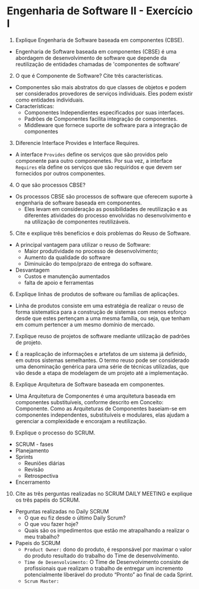 # Engenharia de Software II - Exercício I
1. Explique Engenharia de Software baseada em componentes (CBSE).

+ Engenharia de Software baseada em componentes (CBSE) é uma abordagem de desenvolvimento de software que depende da reutilização de entidades chamadas de 'componentes de software’

2. O que é Componente de Software? Cite três características.

+ Componentes são mais abstratos do que classes de objetos e podem ser considerados provedores de serviços individuais. Eles podem existir como entidades individuais.
+ Características:
  + Componentes Independientes especificados por suas interfaces.
  + Padrões de Componentes facilita integração de componentes.
  + Middleware que fornece suporte de software para a integração de componentes

3. Diferencie Interface Provides e Interface Requires.

+ A interface `Provides` define os serviços que são providos pelo componente para outro componenetes. Por sua vez, a interface `Requires` ela define os serviços que são requiridos e que devem ser fornecidos por outros componentes. 

4. O que são processos CBSE?

+ Os processos CBSE são processos de software que oferecem suporte à engenharia de software baseada em componentes.
  + Eles levam em consideração as possibilidades de reutilização e as diferentes atividades do processo envolvidas no desenvolvimento e na utilização de componentes reutilizáveis.

5. Cite e explique três benefícios  e dois problemas do Reuso de Software.

+ A principal vantagem para utilizar o reuso de Software: 
  + Maior produtividade no processo de desenvolvimento;
  + Aumento da qualidade do software
  + Diminuicão do tempo/prazo de entrega do software.
+ Desvantagem
  + Custos e manutenção aumentados
  + falta de apoio e ferramentas 

6. Explique linhas de produtos de software ou famílias de aplicações.

+ Linha de produtos consiste em uma estratégia de realizar o reuso de forma sistematíca para a construção de sistemas com menos esforço desde que estes pertençam a uma mesma família, ou seja, que tenham em comum pertencer a um mesmo domínio de mercado. 

7. Explique reuso de projetos de software mediante utilização de padrões de projeto.
 + É a reaplicação de informações e artefatos de um sistema já definido, em outros sistemas semelhantes. O termo reuso pode ser considerado uma denominação genérica para uma série de técnicas utilizadas, que vão desde a etapa de modelagem de um projeto até a implementação.
8. Explique Arquitetura de Software baseada em componentes.
+ Uma Arquitetura de Componentes é uma arquitetura baseada em componentes substituíveis, conforme descrito em Conceito: Componente. Como as Arquiteturas de Componentes baseiam-se em componentes independentes, substituíveis e modulares, elas ajudam a gerenciar a complexidade e encorajam a reutilização.
9.  Explique o processo do SCRUM.
+ SCRUM - fases 
+ Planejamento
+ Sprints
  + Reuniões diárias 
  + Revisão 
  + Retrospectiva
+ Encerramento 

10.  Cite as três perguntas realizadas no SCRUM DAILY MEETING e explique os três papéis do SCRUM.
+ Perguntas realizadas no Daily SCRUM
  + O que eu fiz desde o último Daily Scrum?
  + O que vou fazer hoje?
  + Quais são os impedimentos que estão me atrapalhando a realizar o meu trabalho? 
+ Papeis do SCRUM
  + `Product Owner:` dono do produto, é responsável por maximar o valor do produto resultado do trabalho do Time de desenvolvimento. 
  + `Time de Desenvolvimento:` O Time de Desenvolvimento consiste de profissionais que realizam o trabalho de entregar um incremento potencialmente liberável do produto “Pronto” ao final de cada Sprint.
  + `Scrum Master:`

 